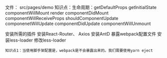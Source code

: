 文件： src/pages/demo
    知识点：生命周期：getDefaultProps getlnitialState componentWillMount render componentDidMount componentWillReceiveProps shouldComponentUpdate componenetWillUpdate componentDidUpdate componentWillUnmount


安装所需的插件
    安装React-Router、 Axios
    安装AntD
    暴露webpack配置文件
    安装less-loader
    修改less-loader

    知识点1：当使用脚手架配置是，webpack是不会暴露出来的。我们需要使用yarn eject